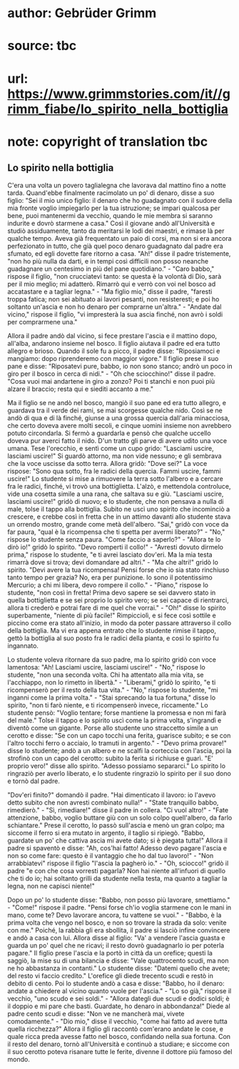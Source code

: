 # author: Gebrüder Grimm
# source: tbc
# url: https://www.grimmstories.com/it//grimm_fiabe/lo_spirito_nella_bottiglia
# note: copyright of translation tbc

## Lo spirito nella bottiglia 

C'era una volta un povero taglialegna che lavorava dal mattino fino a
notte tarda. Quand'ebbe finalmente racimolato un po' di denaro, disse
a suo figlio: "Sei il mio unico figlio: il denaro che ho guadagnato con
il sudore della mia fronte voglio impiegarlo per la tua istruzione; se
impari qualcosa per bene, puoi mantenermi da vecchio, quando le mie
membra si saranno indurite e dovrò starmene a casa." Così il giovane
andò all'Università e studiò assiduamente, tanto da meritarsi le lodi
dei maestri, e rimase là per qualche tempo. Aveva già frequentato un
paio di corsi, ma non si era ancora perfezionato in tutto, che già quel
poco denaro guadagnato dal padre era sfumato, ed egli dovette fare
ritorno a casa. "Ah!" disse il padre tristemente, "non ho più nulla
da darti, e in tempi così difficili non posso neanche guadagnare un
centesimo in più del pane quotidiano." - "Caro babbo," rispose il
figlio, "non crucciatevi tanto: se questa è la volontà di Dio, sarà per
il mio meglio; mi adatterò. Rimarrò qui e verrò con voi nel bosco ad
accatastare e a tagliar legna." - "Ma figlio mio," disse il padre,
"faresti troppa fatica; non sei abituato ai lavori pesanti, non
resisteresti; e poi ho soltanto un'ascia e non ho denaro per comprarne
un'altra." - "Andate dal vicino," rispose il figlio, "vi impresterà
la sua ascia finché‚ non avrò i soldi per comprarmene una."

Allora il padre andò dal vicino, si fece prestare l'ascia e il mattino
dopo, all'alba, andarono insieme nel bosco. Il figlio aiutava il padre
ed era tutto allegro e brioso. Quando il sole fu a picco, il padre
disse: "Riposiamoci e mangiamo: dopo riprenderemo con maggior vigore."
Il figlio prese il suo pane e disse: "Riposatevi pure, babbo, io non
sono stanco; andrò un poco in giro per il bosco in cerca di nidi." -
"Oh che sciocchino!" disse il padre. "Cosa vuoi mai andartene in giro
a zonzo? Poi ti stanchi e non puoi più alzare il braccio; resta qui e
siediti accanto a me."

Ma il figlio se ne andò nel bosco, mangiò il suo pane ed era tutto
allegro, e guardava tra il verde dei rami, se mai scorgesse qualche
nido. Così se ne andò di qua e di là finché‚ giunse a una grossa quercia
dall'aria minacciosa, che certo doveva avere molti secoli, e cinque
uomini insieme non avrebbero potuto circondarla. Si fermò a guardarla e
pensò che qualche uccello doveva pur averci fatto il nido. D'un tratto
gli parve di avere udito una voce umana. Tese l'orecchio, e sentì come
un cupo grido: "Lasciami uscire, lasciami uscire!" Si guardò attorno,
ma non vide nessuno; e gli sembrava che la voce uscisse da sotto terra.
Allora gridò: "Dove sei?" La voce rispose: "Sono qua sotto, fra le
radici della quercia. Fammi uscire, fammi uscire!" Lo studente si mise
a rimuovere la terra sotto l'albero e a cercare fra le radici, finché‚
vi trovò una bottiglietta. L'alzò, e mettendola controluce, vide una
cosetta simile a una rana, che saltava su e giù. "Lasciami uscire,
lasciami uscire!" gridò di nuovo; e lo studente, che non pensava a
nulla di male, tolse il tappo alla bottiglia. Subito ne uscì uno spirito
che incominciò a crescere, e crebbe così in fretta che in un attimo
davanti allo studente stava un orrendo mostro, grande come metà
dell'albero. "Sai," gridò con voce da far paura, "qual è la
ricompensa che ti spetta per avermi liberato?" - "No," rispose lo
studente senza paura. "Come faccio a saperlo?" - "Allora te lo dirò
io!" gridò lo spirito. "Devo romperti il collo!" - "Avresti dovuto
dirmelo prima," rispose lo studente, "e ti avrei lasciato dov'eri. Ma
la mia testa rimarrà dove si trova; devi domandare ad altri." - "Ma
che altri!" gridò lo spirito. "Devi avere la tua ricompensa! Pensi
forse che io sia stato rinchiuso tanto tempo per grazia? No, era per
punizione. Io sono il potentissimo Mercurio; a chi mi libera, devo
rompere il collo." - "Piano," rispose lo studente, "non così in
fretta! Prima devo sapere se sei davvero stato in quella bottiglietta e
se sei proprio lo spirito vero; se sei capace di rientrarci, allora ti
crederò e potrai fare di me quel che vorrai." - "Oh!" disse lo
spirito superbamente, "niente di più facile!" Rimpicciolì, e si fece
così sottile e piccino come era stato all'inizio, in modo da poter
passare attraverso il collo della bottiglia. Ma vi era appena entrato
che lo studente rimise il tappo, gettò la bottiglia al suo posto fra le
radici della pianta, e così lo spirito fu ingannato.

Lo studente voleva ritornare da suo padre, ma lo spirito gridò con voce
lamentosa: "Ah! Lasciami uscire, lasciami uscire!" - "No," rispose
lo studente, "non una seconda volta. Chi ha attentato alla mia vita, se
l'acchiappo, non lo rimetto in libertà." - "Liberami," gridò lo
spirito, "e ti ricompenserò per il resto della tua vita." - "No,"
rispose lo studente, "mi inganni come la prima volta." - "Stai
sprecando la tua fortuna," disse lo spirito, "non ti farò niente, e ti
ricompenserò invece, riccamente." Lo studente pensò: "Voglio tentare;
forse mantiene la promessa e non mi farà del male." Tolse il tappo e lo
spirito uscì come la prima volta, s'ingrandì e diventò come un gigante.
Porse allo studente uno straccetto simile a un cerotto e disse: "Se con
un capo tocchi una ferita, guarisce subito; e se con l'altro tocchi
ferro o acciaio, lo tramuti in argento." - "Devo prima provare!"
disse lo studente; andò a un albero e ne scalfi la corteccia con
l'ascia, poi la strofinò con un capo del cerotto: subito la ferita si
richiuse e guarì. "E' proprio vero!" disse allo spirito. "Adesso
possiamo separarci." Lo spirito lo ringraziò per averlo liberato, e lo
studente ringraziò lo spirito per il suo dono e tornò dal padre.

"Dov'eri finito?" domandò il padre. "Hai dimenticato il lavoro: io
l'avevo detto subito che non avresti combinato nulla!" - "State
tranquillo babbo, rimedierò." - "Sì, rimediare!" disse il padre in
collera. "Ci vuol altro!" - "Fate attenzione, babbo, voglio buttare
giù con un solo colpo quell'albero, da farlo schiantare." Prese il
cerotto, lo passò sull'ascia e menò un gran colpo; ma siccome il ferro
si era mutato in argento, il taglio si ripiegò. "Babbo, guardate un
po' che cattiva ascia mi avete dato; si è piegata tutta!" Allora il
padre si spaventò e disse: "Ah, cos'hai fatto! Adesso devo pagare
l'ascia e non so come fare: questo è il vantaggio che ho dal tuo
lavoro!" - "Non arrabbiatevi" rispose il figlio "l'ascia la pagherò
io." - "Oh, sciocco!" gridò il padre "e con che cosa vorresti
pagarla? Non hai niente all'infuori di quello che ti do io; hai
soltanto grilli da studente nella testa, ma quanto a tagliar la legna,
non ne capisci niente!"

Dopo un po' lo studente disse: "Babbo, non posso più lavorare,
smettiamo." - "Come!" rispose il padre. "Pensi forse ch'io voglia
starmene con le mani in mano, come te? Devo lavorare ancora, tu vattene
se vuoi." - "Babbo, è la prima volta che vengo nel bosco, e non so
trovare la strada da solo: venite con me." Poiché‚ la rabbia gli era
sbollita, il padre si lasciò infine convincere e andò a casa con lui.
Allora disse al figlio: "Va' a vendere l'ascia guasta e guarda un
po' quel che ne ricavi; il resto dovrò guadagnarlo io per poterla
pagare." Il figlio prese l'ascia e la portò in città da un orefice;
questi la saggiò, la mise su di una bilancia e disse: "Vale
quattrocento scudi, ma non ne ho abbastanza in contanti." Lo studente
disse: "Datemi quello che avete; del resto vi faccio credito."
L'orefice gli diede trecento scudi e restò in debito di cento. Poi lo
studente andò a casa e disse: "Babbo, ho il denaro: andate a chiedere
al vicino quanto vuole per l'ascia." - "Lo so già," rispose il
vecchio, "uno scudo e sei soldi." - "Allora dategli due scudi e
dodici soldi; è il doppio e mi pare che basti. Guardate, ho denaro in
abbondanza!" Diede al padre cento scudi e disse: "Non ve ne mancherà
mai, vivete comodamente." - "Dio mio," disse il vecchio, "come hai
fatto ad avere tutta quella ricchezza?" Allora il figlio gli raccontò
com'erano andate le cose, e quale ricca preda avesse fatto nel bosco,
confidando nella sua fortuna. Con il resto del denaro, tornò
all'Università e continuò a studiare; e siccome con il suo cerotto
poteva risanare tutte le ferite, divenne il dottore più famoso del
mondo.
